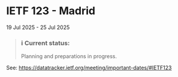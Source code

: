 # IETF 123 - Madrid
19 Jul 2025 - 25 Jul 2025

> ### ℹ️ Current status:
> Planning and preparations in progress.

See: https://datatracker.ietf.org/meeting/important-dates/#IETF123

<!--
see: https://datatracker.ietf.org/doc/html/rfc2418#section-3.1
see: https://datatracker.ietf.org/doc/html/rfc2418#section-6
-->

